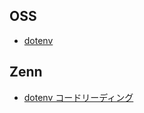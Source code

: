 ## OSS
* [dotenv](https://github.com/dotenv-rs/dotenv)

## Zenn
* [dotenv コードリーディング](https://zenn.dev/a_yossy/scraps/1ef041899e7e23)
